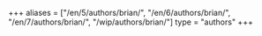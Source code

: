 +++
aliases = ["/en/5/authors/brian/", "/en/6/authors/brian/", "/en/7/authors/brian/", "/wip/authors/brian/"]
type = "authors"
+++
